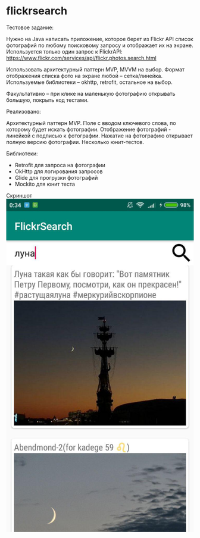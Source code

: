 # flickrsearch

Тестовое задание:

Нужно на Java написать приложение, которое берет из Flickr API список фотографий по любому поисковому запросу и отображает их на экране.
Используется только один запрос к FlickrAPI: https://www.flickr.com/services/api/flickr.photos.search.html

Использовать архитектурный паттерн MVP, MVVM на выбор.
Формат отображения списка фото на экране любой  – сетка/линейка.
Используемые библиотеки – okhttp, retrofit, остальное на выбор.

Факультативно – при клике на маленькую фотографию открывать большую, покрыть код тестами.


Реализовано:

Архитектурный паттерн MVP.
Поле с вводом ключевого слова, по которому будет искать фотографии.
Отображение фотографий - линейкой с подписью к фотографии.
Нажатие на фотографию открывает полную версию фотографии.
Несколько юнит-тестов.

Библиотеки:
- Retrofit для запроса на фотографии
- OkHttp для логирования запросов
- Glide для прогрузки фотографий
- Mockito для юнит теста


Скриншот
![Image alt](https://github.com/leoniddos/flickrsearch/raw/master/screens/flickr_screen.jpg)